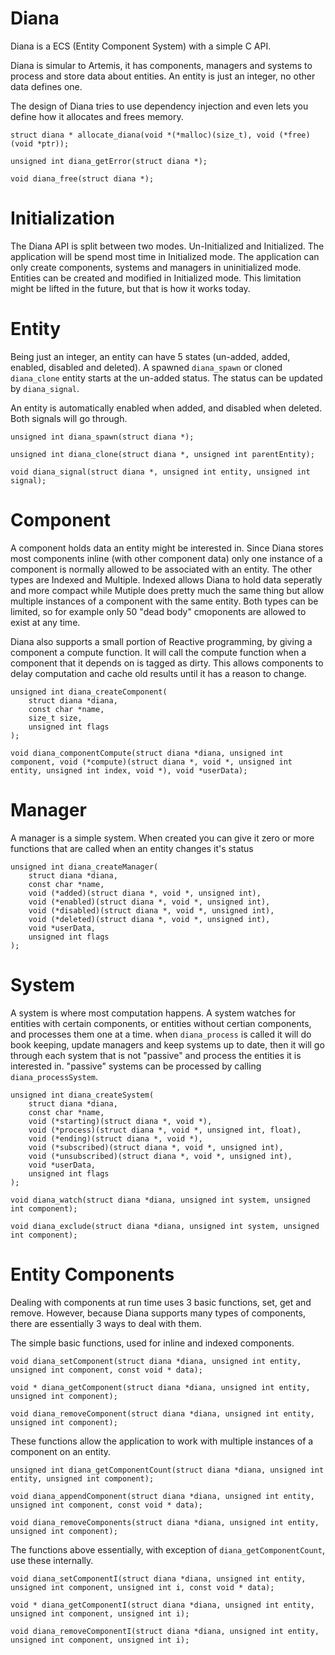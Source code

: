 Diana
=====

Diana is a ECS (Entity Component System) with a simple C API.

Diana is simular to Artemis, it has components, managers and systems to process and store data about entities. An entity is just an integer, no other data defines one.

The design of Diana tries to use dependency injection and even lets you define how it allocates and frees memory.

    struct diana * allocate_diana(void *(*malloc)(size_t), void (*free)(void *ptr));
    
    unsigned int diana_getError(struct diana *);
    
    void diana_free(struct diana *);
    
Initialization
==============

The Diana API is split between two modes. Un-Initialized and Initialized. The application will be spend most time in Initialized mode. The application can only create components, systems and managers in uninitialized mode. Entities can be created and modified in Initialized mode. This limitation might be lifted in the future, but that is how it works today.

Entity
======

Being just an integer, an entity can have 5 states (un-added, added, enabled, disabled and deleted). A spawned `diana_spawn` or cloned `diana_clone` entity starts at the un-added status. The status can be updated by `diana_signal`.

An entity is automatically enabled when added, and disabled when deleted. Both signals will go through.

    unsigned int diana_spawn(struct diana *);
    
    unsigned int diana_clone(struct diana *, unsigned int parentEntity);
    
    void diana_signal(struct diana *, unsigned int entity, unsigned int signal);

Component
=========

A component holds data an entity might be interested in. Since Diana stores most components inline (with other component data) only one instance of a component is normally allowed to be associated with an entity. The other types are Indexed and Multiple. Indexed allows Diana to hold data seperatly and more compact while Mutiple does pretty much the same thing but allow multiple instances of a component with the same entity. Both types can be limited, so for example only 50 "dead body" cmoponents are allowed to exist at any time.

Diana also supports a small portion of Reactive programming, by giving a component a compute function. It will call the compute function when a component that it depends on is tagged as dirty. This allows components to delay computation and cache old results until it has a reason to change.

    unsigned int diana_createComponent(
        struct diana *diana,
        const char *name,
        size_t size,
        unsigned int flags
    );

    void diana_componentCompute(struct diana *diana, unsigned int component, void (*compute)(struct diana *, void *, unsigned int entity, unsigned int index, void *), void *userData);

Manager
=======

A manager is a simple system. When created you can give it zero or more functions that are called when an entity changes it's status

    unsigned int diana_createManager(
        struct diana *diana,
        const char *name,
        void (*added)(struct diana *, void *, unsigned int),
        void (*enabled)(struct diana *, void *, unsigned int),
        void (*disabled)(struct diana *, void *, unsigned int),
        void (*deleted)(struct diana *, void *, unsigned int),
        void *userData,
        unsigned int flags
    );
    
System
======

A system is where most computation happens. A system watches for entities with certain components, or entities without certian components, and processes them one at a time. when `diana_process` is called it will do book keeping, update managers and keep systems up to date, then it will go through each system that is not "passive" and process the entities it is interested in. "passive" systems can be processed by calling `diana_processSystem`.

    unsigned int diana_createSystem(
        struct diana *diana,
        const char *name,
        void (*starting)(struct diana *, void *),
        void (*process)(struct diana *, void *, unsigned int, float),
        void (*ending)(struct diana *, void *),
        void (*subscribed)(struct diana *, void *, unsigned int),
        void (*unsubscribed)(struct diana *, void *, unsigned int),
        void *userData,
        unsigned int flags
    );

    void diana_watch(struct diana *diana, unsigned int system, unsigned int component);

    void diana_exclude(struct diana *diana, unsigned int system, unsigned int component);
    
Entity Components
=================

Dealing with components at run time uses 3 basic functions, set, get and remove. However, because Diana supports many types of components, there are essentially 3 ways to deal with them.

The simple basic functions, used for inline and indexed components.

    void diana_setComponent(struct diana *diana, unsigned int entity, unsigned int component, const void * data);

    void * diana_getComponent(struct diana *diana, unsigned int entity, unsigned int component);

    void diana_removeComponent(struct diana *diana, unsigned int entity, unsigned int component);

These functions allow the application to work with multiple instances of a component on an entity.

    unsigned int diana_getComponentCount(struct diana *diana, unsigned int entity, unsigned int component);

    void diana_appendComponent(struct diana *diana, unsigned int entity, unsigned int component, const void * data);

    void diana_removeComponents(struct diana *diana, unsigned int entity, unsigned int component);

The functions above essentially, with exception of `diana_getComponentCount`, use these internally.

    void diana_setComponentI(struct diana *diana, unsigned int entity, unsigned int component, unsigned int i, const void * data);

    void * diana_getComponentI(struct diana *diana, unsigned int entity, unsigned int component, unsigned int i);

    void diana_removeComponentI(struct diana *diana, unsigned int entity, unsigned int component, unsigned int i);
